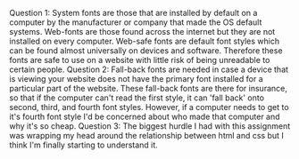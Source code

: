 Question 1: System fonts are those that are installed by default on a computer by the manufacturer or company that made the OS default systems.
            Web-fonts are those found across the internet but they are not installed on every computer.
            Web-safe fonts are default font styles which can be found almost universally on devices and software.  Therefore these fonts are safe to use on a website
            with little risk of being unreadable to certain people.
Question 2: Fall-back fonts are needed in case a device that is viewing your website does not have the primary font installed for a particular part of the website.
            These fall-back fonts are there for insurance, so that if the computer can't read the first style, it can 'fall back' onto second, third, and fourth font styles.
            However, if a computer needs to get to it's fourth font style I'd be concerned about who made that computer and why it's so cheap.
Question 3: The biggest hurdle I had with this assignment was wrapping my head around the relationship between html and css but I think I'm finally starting to understand it.
